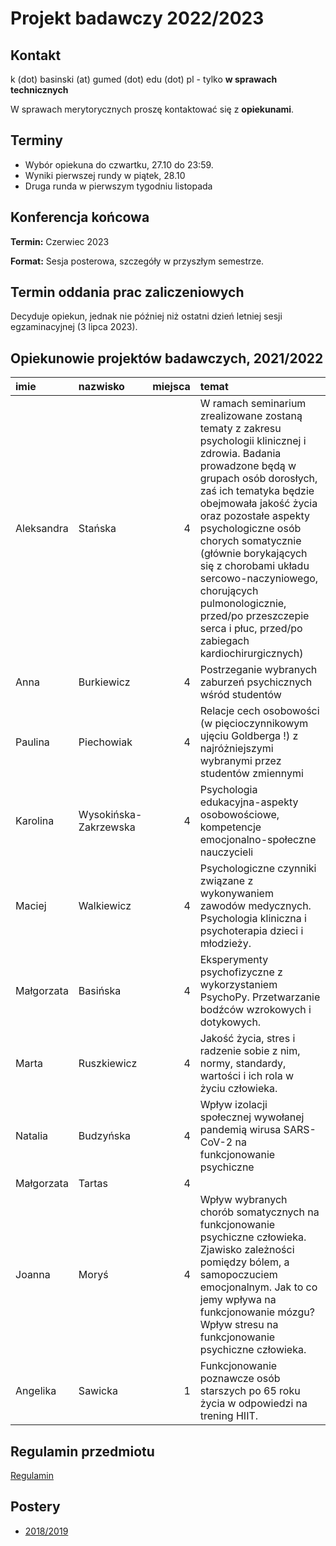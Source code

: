 # Projekt badawczy 2022/2023


## Kontakt

k (dot) basinski (at) gumed (dot) edu (dot) pl - tylko **w sprawach technicznych**

W sprawach merytorycznych proszę kontaktować się z **opiekunami**. 

## Terminy

- Wybór opiekuna do czwartku, 27.10 do 23:59.
- Wyniki pierwszej rundy w piątek, 28.10
- Druga runda w pierwszym tygodniu listopada

## Konferencja końcowa

**Termin:** Czerwiec 2023

**Format:** Sesja posterowa, szczegóły w przyszłym semestrze.

## Termin oddania prac zaliczeniowych

Decyduje opiekun, jednak nie później niż ostatni dzień letniej sesji egzaminacyjnej (3 lipca 2023).

## Opiekunowie projektów badawczych, 2021/2022

| imie       | nazwisko              |   miejsca | temat                                                                                                                                                                                                                                                                                                                                                                                                                                      |
|:-----------|:----------------------|----------:|:-------------------------------------------------------------------------------------------------------------------------------------------------------------------------------------------------------------------------------------------------------------------------------------------------------------------------------------------------------------------------------------------------------------------------------------------|
| Aleksandra | Stańska               |         4 | W ramach seminarium zrealizowane zostaną tematy z zakresu psychologii klinicznej i zdrowia. Badania prowadzone będą w grupach osób dorosłych, zaś ich tematyka będzie obejmowała jakość życia oraz pozostałe aspekty psychologiczne osób chorych somatycznie (głównie borykających się z chorobami układu sercowo-naczyniowego, chorujących pulmonologicznie, przed/po przeszczepie serca i płuc, przed/po zabiegach kardiochirurgicznych) |
| Anna       | Burkiewicz            |         4 | Postrzeganie wybranych zaburzeń psychicznych wśród studentów                                                                                                                                                                                                                                                                                                                                                                               |
| Paulina    | Piechowiak            |         4 | Relacje cech osobowości (w pięcioczynnikowym ujęciu Goldberga !) z najróżniejszymi wybranymi przez studentów zmiennymi                                                                                                                                                                                                                                                                                                                     |
| Karolina   | Wysokińska-Zakrzewska |         4 | Psychologia edukacyjna-aspekty osobowościowe, kompetencje emocjonalno-społeczne nauczycieli                                                                                                                                                                                                                                                                                                                                                |
| Maciej     | Walkiewicz            |         4 | Psychologiczne czynniki związane z wykonywaniem zawodów medycznych. Psychologia kliniczna i psychoterapia dzieci i młodzieży.                                                                                                                                                                                                                                                                                                              |
| Małgorzata | Basińska              |         4 | Eksperymenty psychofizyczne z wykorzystaniem PsychoPy. Przetwarzanie bodźców wzrokowych i dotykowych.                                                                                                                                                                                                                                                                                                                                      |
| Marta      | Ruszkiewicz           |         4 | Jakość życia, stres i radzenie sobie z nim, normy, standardy, wartości i ich rola w życiu człowieka.                    
| Natalia    | Budzyńska             |      4    | Wpływ izolacji społecznej wywołanej pandemią wirusa SARS-CoV-2 na funkcjonowanie psychiczne |                                                                                                                                                                                                                                                                                                                   |
| Małgorzata | Tartas             |      4    |  |                                                                                                                                                                                                                                                                                                                   |
| Joanna    | Moryś             |      4    | Wpływ wybranych chorób somatycznych na funkcjonowanie psychiczne człowieka. Zjawisko zależności pomiędzy bólem, a samopoczuciem emocjonalnym. Jak to co jemy wpływa na funkcjonowanie mózgu? Wpływ stresu na funkcjonowanie psychiczne człowieka.|
| Angelika | Sawicka | 1 |  Funkcjonowanie poznawcze osób starszych po 65 roku życia w odpowiedzi na trening HIIT. |


## Regulamin przedmiotu

[Regulamin](regulamin.pdf)


## Postery

- [2018/2019](postery_19/postery_19)
